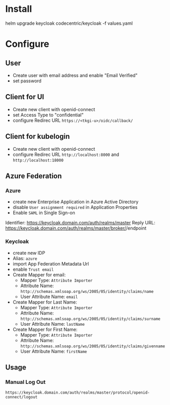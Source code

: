 # Install
helm upgrade keycloak codecentric/keycloak -f values.yaml

# Configure

## User

* Create user with email address and enable "Email Verified"
* set password

## Client for UI

* Create new client with openid-connect
* set Access Type to "confidential"
* configure Redirec URL `https://<tkgi-u>/oidc/callback/`

## Client for kubelogin

* Create new client with openid-connect
* configure Redirec URL `http://localhost:8000` and `http://localhost:18000`


## Azure Federation

### Azure

* create new Enterprise Application in Azure Active Directory
* disable `User assignment required` in Application Properties
* Enable `SAML` in Single Sign-on

Identifier: https://keycloak.domain.com/auth/realms/master
Reply URL: https://keycloak.domain.com/auth/realms/master/broker/<IDP alias>/endpoint

### Keycloak

* create new IDP
* Alias: `azure`
* import App Federation Metadata Url
* enable `Trust email`
* Create Mapper for email:
  * Mapper Type: `Attribute Importer`
  * Attribute Name: `http://schemas.xmlsoap.org/ws/2005/05/identity/claims/name`
  * User Attribute Name: `email`
* Create Mapper for Last Name:
  * Mapper Type: `Attribute Importer`
  * Attribute Name: `http://schemas.xmlsoap.org/ws/2005/05/identity/claims/surname`
  * User Attribute Name: `lastName`
* Create Mapper for First Name:
  * Mapper Type: `Attribute Importer`
  * Attribute Name: `http://schemas.xmlsoap.org/ws/2005/05/identity/claims/givenname`
  * User Attribute Name: `firstName`

## Usage

### Manual Log Out

`https://keycloak.domain.com/auth/realms/master/protocol/openid-connect/logout`